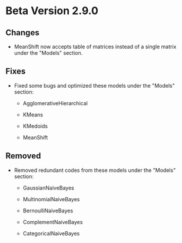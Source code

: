 # Beta Version 2.9.0

## Changes

* MeanShift now accepts table of matrices instead of a single matrix under the "Models" section.

## Fixes

* Fixed some bugs and optimized these models under the "Models" section:

  * AgglomerativeHierarchical

  * KMeans
 
  * KMedoids
 
  * MeanShift

## Removed

* Removed redundant codes from these models under the "Models" section:

  * GaussianNaiveBayes
 
  * MultinomialNaiveBayes
 
  * BernoulliNaiveBayes
 
  * ComplementNaiveBayes
 
  * CategoricalNaiveBayes
